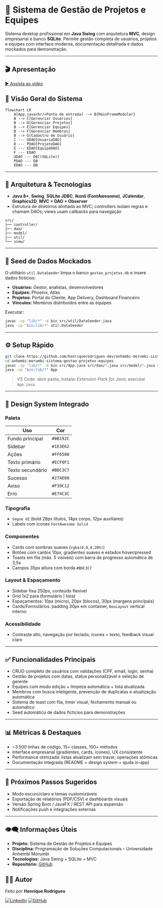 # 🚀 Sistema de Gestão de Projetos e Equipes

Sistema desktop profissional em **Java Swing** com arquitetura **MVC**, design empresarial e banco **SQLite**. Permite gestão completa de usuários, projetos e equipes com interface moderna, documentação detalhada e dados mockados para demonstração.

---

## 🎬 Apresentação
[▶️ Assista ao vídeo](etc/apresentacao.mp4)

## 🧭 Visão Geral do Sistema

```mermaid
flowchart LR
    A[App.java<br/>Ponto de entrada] --> B{MainFrameModular}
    B --> C[Gerenciar Usuários]
    B --> D[Gerenciar Projetos]
    B --> E[Gerenciar Equipes]
    B --> F[Gerenciar Membros]
    B --> G[Cadastro de Usuário]
    C --- UDAO[UsuarioDAO]
    D --- PDAO[ProjetoDAO]
    E --- EDAO[EquipeDAO]
    F --- EDAO
    UDAO --- DB[(SQLite)]
    PDAO --- DB
    EDAO --- DB
```

---

## 📂 Arquitetura & Tecnologias

- **Java 8+**, **Swing**, **SQLite JDBC**, **Ikonli (FontAwesome)**, **JCalendar**, **Graphics2D**, **MVC + DAO + Observer**
- Estrutura de diretórios alinhada ao MVC; controllers isolam regras e chamam DAOs; views usam callbacks para navegação

```text
src/
├── controller/
├── dao/
├── model/
├── util/
└── view/
```

---

## 🧪 Seed de Dados Mockados

O utilitário `util.DataSeeder` limpa o banco `gestao_projetos.db` e insere dados fictícios:
- **Usuários:** Gestor, analistas, desenvolvedores
- **Equipes:** Phoenix, Atlas
- **Projetos:** Portal do Cliente, App Delivery, Dashboard Financeiro
- **Vínculos:** Membros distribuídos entre as equipes

Executar:
```bash
javac -cp "lib/*" -d bin src/util/DataSeeder.java
java -cp "bin;lib/*" util.DataSeeder
```

---

## ⚙️ Setup Rápido

```bash
git clone https://github.com/henriquerodrigues-dev/anhembi-morumbi-sistema-gestao-projetos-equipes.git
cd anhembi-morumbi-sistema-gestao-projetos-equipes
javac -cp "lib/*" -d bin src/App.java src/dao/*.java src/model/*.java src/util/*.java src/controller/*.java src/view/*.java
java -cp "bin;lib/*" App
```

> VS Code: abrir pasta, instalar *Extension Pack for Java*, executar `App.java`.

---

## 🎨 Design System Integrado

### Paleta
| Uso | Cor |
| --- | --- |
| Fundo principal | `#0B192C` |
| Sidebar | `#1E3E62` |
| Ações | `#FF6500` |
| Texto primário | `#ECF0F1` |
| Texto secundário | `#BDC3C7` |
| Sucesso | `#27AE60` |
| Aviso | `#F39C12` |
| Erro | `#E74C3C` |

### Tipografia
- `Segoe UI` (bold 28px títulos, 14px corpo, 12px auxiliares)
- Labels com ícones `FontAwesome Solid`

### Componentes
- Cards com sombras suaves (`rgba(0,0,0,20%)`)
- Botões com cantos 10px, gradientes suaves e estados hover/pressed
- Toasts em fila (máx. 5 visíveis) com barra de progresso automática de 3,5s
- Campos 35px altura com borda `#BDC3C7`

### Layout & Espaçamento
- Sidebar fixa 250px, conteúdo flexível
- Grid 1x2 para (formulário | lista)
- Espaçamentos: 10px (micro), 20px (blocos), 30px (margens principais)
- Cards/Formulários: padding 30px em container, `BoxLayout` vertical interno

### Acessibilidade
- Contraste alto, navegação por teclado, ícones + texto, feedback visual claro

---

## ✅ Funcionalidades Principais

- CRUD completo de usuários com validações (CPF, email, login, senha)
- Gestão de projetos com datas, status personalizável e seleção de gerente
- Equipes com modo edição + limpeza automática + lista atualizada
- Membros com busca inteligente, prevenção de duplicatas e atualização automática
- Sistema de toast com fila, timer visual, fechamento manual ou automático
- Seed automático de dados fictícios para demonstrações

---

## 📊 Métricas & Destaques

- ~3.500 linhas de código, 15+ classes, 100+ métodos
- Interface empresarial (gradientes, cards, ícones), UX consistente
- Performance otimizada: listas atualizam sem travar; operações atômicas
- Documentação integrada (README + design system + ajuda in-app)

---

## 🔮 Próximos Passos Sugeridos

- Modo escuro/claro e temas customizáveis
- Exportação de relatórios (PDF/CSV) e dashboards visuais
- Versão Spring Boot / JavaFX / REST API para expansão
- Notificações push e integrações externas

---

## 👁️‍🗨️ Informações Úteis

- **Projeto:** Sistema de Gestão de Projetos e Equipes
- **Disciplina:** Programação de Soluções Computacionais – Universidade Anhembi Morumbi
- **Tecnologias:** Java Swing + SQLite + MVC
- **Repositório:** [GitHub](https://github.com/henriquerodrigues-dev/anhembi-morumbi-sistema-gestao-projetos-equipes)

## 🙋‍♂️ Autor

Feito por **Henrique Rodrigues**

[![LinkedIn](https://img.shields.io/badge/-LinkedIn-0A66C2?style=flat&logo=linkedin&logoColor=white)](https://www.linkedin.com/in/henriquerodrigues-dev/)
[![GitHub](https://img.shields.io/badge/-GitHub-181717?style=flat&logo=github&logoColor=white)](https://github.com/henriquerodrigues-dev)
